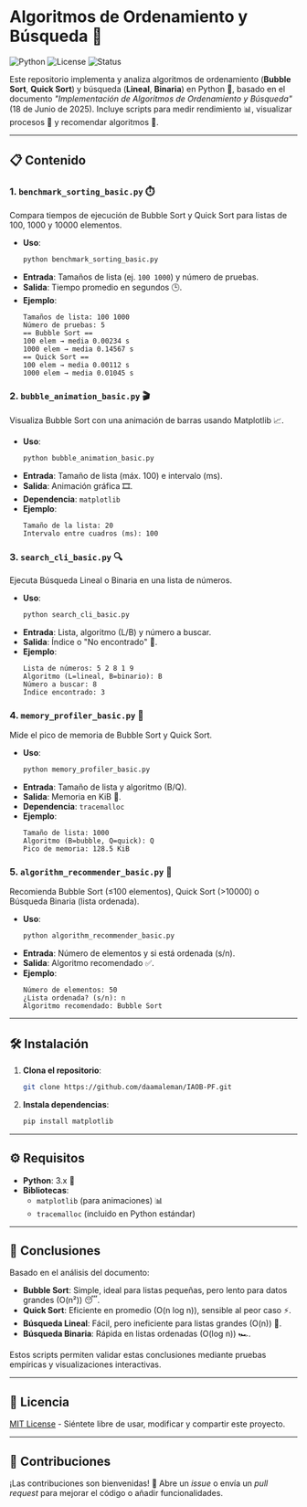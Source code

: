 # Algoritmos de Ordenamiento y Búsqueda 🚀

![Python](https://img.shields.io/badge/Python-3.x-blue?logo=python) ![License](https://img.shields.io/badge/License-MIT-green) ![Status](https://img.shields.io/badge/Status-Activo-brightgreen)

Este repositorio implementa y analiza algoritmos de ordenamiento (**Bubble Sort**, **Quick Sort**) y búsqueda (**Lineal**, **Binaria**) en Python 🐍, basado en el documento *"Implementación de Algoritmos de Ordenamiento y Búsqueda"* (18 de Junio de 2025). Incluye scripts para medir rendimiento 📊, visualizar procesos 🎥 y recomendar algoritmos 🤔.

---

## 📋 Contenido

### 1. `benchmark_sorting_basic.py` ⏱️
Compara tiempos de ejecución de Bubble Sort y Quick Sort para listas de 100, 1000 y 10000 elementos.

- **Uso**:
  ```bash
  python benchmark_sorting_basic.py
  ```
- **Entrada**: Tamaños de lista (ej. `100 1000`) y número de pruebas.
- **Salida**: Tiempo promedio en segundos 🕒.
- **Ejemplo**:
  ```plaintext
  Tamaños de lista: 100 1000
  Número de pruebas: 5
  == Bubble Sort ==
  100 elem → media 0.00234 s
  1000 elem → media 0.14567 s
  == Quick Sort ==
  100 elem → media 0.00112 s
  1000 elem → media 0.01045 s
  ```

### 2. `bubble_animation_basic.py` 🎬
Visualiza Bubble Sort con una animación de barras usando Matplotlib 📈.

- **Uso**:
  ```bash
  python bubble_animation_basic.py
  ```
- **Entrada**: Tamaño de lista (máx. 100) e intervalo (ms).
- **Salida**: Animación gráfica 🎞️.
- **Dependencia**: `matplotlib`
- **Ejemplo**:
  ```plaintext
  Tamaño de la lista: 20
  Intervalo entre cuadros (ms): 100
  ```

### 3. `search_cli_basic.py` 🔍
Ejecuta Búsqueda Lineal o Binaria en una lista de números.

- **Uso**:
  ```bash
  python search_cli_basic.py
  ```
- **Entrada**: Lista, algoritmo (L/B) y número a buscar.
- **Salida**: Índice o "No encontrado" 🚫.
- **Ejemplo**:
  ```plaintext
  Lista de números: 5 2 8 1 9
  Algoritmo (L=lineal, B=binario): B
  Número a buscar: 8
  Índice encontrado: 3
  ```

### 4. `memory_profiler_basic.py` 💾
Mide el pico de memoria de Bubble Sort y Quick Sort.

- **Uso**:
  ```bash
  python memory_profiler_basic.py
  ```
- **Entrada**: Tamaño de lista y algoritmo (B/Q).
- **Salida**: Memoria en KiB 📏.
- **Dependencia**: `tracemalloc`
- **Ejemplo**:
  ```plaintext
  Tamaño de lista: 1000
  Algoritmo (B=bubble, Q=quick): Q
  Pico de memoria: 128.5 KiB
  ```

### 5. `algorithm_recommender_basic.py` 🧠
Recomienda Bubble Sort (≤100 elementos), Quick Sort (>10000) o Búsqueda Binaria (lista ordenada).

- **Uso**:
  ```bash
  python algorithm_recommender_basic.py
  ```
- **Entrada**: Número de elementos y si está ordenada (s/n).
- **Salida**: Algoritmo recomendado ✅.
- **Ejemplo**:
  ```plaintext
  Número de elementos: 50
  ¿Lista ordenada? (s/n): n
  Algoritmo recomendado: Bubble Sort
  ```

---

## 🛠️ Instalación

1. **Clona el repositorio**:
   ```bash
   git clone https://github.com/daamaleman/IAOB-PF.git
   ```
2. **Instala dependencias**:
   ```bash
   pip install matplotlib
   ```

---

## ⚙️ Requisitos

- **Python**: 3.x 🐍
- **Bibliotecas**:
  - `matplotlib` (para animaciones) 📊
  - `tracemalloc` (incluido en Python estándar)

---

## 📝 Conclusiones

Basado en el análisis del documento:
- **Bubble Sort**: Simple, ideal para listas pequeñas, pero lento para datos grandes (O(n²)) 😴.
- **Quick Sort**: Eficiente en promedio (O(n log n)), sensible al peor caso ⚡.
- **Búsqueda Lineal**: Fácil, pero ineficiente para listas grandes (O(n)) 🐢.
- **Búsqueda Binaria**: Rápida en listas ordenadas (O(log n)) 🏎️.

Estos scripts permiten validar estas conclusiones mediante pruebas empíricas y visualizaciones interactivas.

---

## 📄 Licencia

[MIT License](LICENSE) - Siéntete libre de usar, modificar y compartir este proyecto.

---

## 🌟 Contribuciones

¡Las contribuciones son bienvenidas! 🙌 Abre un *issue* o envía un *pull request* para mejorar el código o añadir funcionalidades.